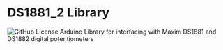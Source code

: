 DS1881_2 Library
==========================
![GitHub License](https://img.shields.io/github/license/rtnate/Arduino-DS1881_2/)
Arduino Library for interfacing with Maxim DS1881 and DS1882 digital potentiometers
